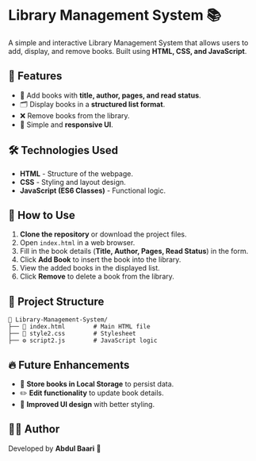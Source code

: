 # Library Management System 📚

A simple and interactive Library Management System that allows users to add, display, and remove books. Built using **HTML, CSS, and JavaScript**.

## 📌 Features
- 📖 Add books with **title, author, pages, and read status**.
- 🗂️ Display books in a **structured list format**.
- ❌ Remove books from the library.
- 🎨 Simple and **responsive UI**.

## 🛠️ Technologies Used
- **HTML** - Structure of the webpage.
- **CSS** - Styling and layout design.
- **JavaScript (ES6 Classes)** - Functional logic.

## 🚀 How to Use
1. **Clone the repository** or download the project files.
2. Open `index.html` in a web browser.
3. Fill in the book details (**Title, Author, Pages, Read Status**) in the form.
4. Click **Add Book** to insert the book into the library.
5. View the added books in the displayed list.
6. Click **Remove** to delete a book from the library.

## 📂 Project Structure
```
📁 Library-Management-System/
├── 📄 index.html        # Main HTML file
├── 🎨 style2.css        # Stylesheet
├── ⚙️ script2.js        # JavaScript logic
```

## 🔥 Future Enhancements
- 💾 **Store books in Local Storage** to persist data.
- ✏️ **Edit functionality** to update book details.
- 🎨 **Improved UI design** with better styling.

## 👨‍💻 Author
Developed by **Abdul Baari** 🚀

